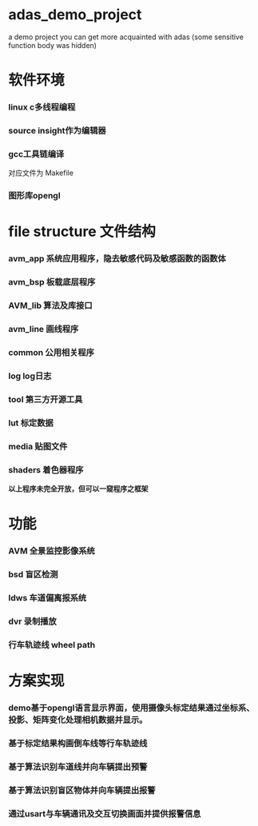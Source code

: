 # adas_demo_project
a demo project you can get more acquainted with adas (some sensitive function body was hidden)
# **软件环境**
###     linux c多线程编程
###     source insight作为编辑器
###     gcc工具链编译
对应文件为 Makefile
###     图形库opengl

# **file structure 文件结构**
### avm_app 系统应用程序，隐去敏感代码及敏感函数的函数体
### avm_bsp 板载底层程序
### AVM_lib 算法及库接口
### avm_line 画线程序
### common 公用相关程序
### log log日志
### tool 第三方开源工具
### lut 标定数据
### media 贴图文件
### shaders 着色器程序
**以上程序未完全开放，但可以一窥程序之框架**

# **功能**
### AVM 全景监控影像系统
### bsd 盲区检测
### ldws 车道偏离报系统
### dvr 录制播放
### 行车轨迹线 wheel path

# **方案实现**
### demo基于opengl语言显示界面，使用摄像头标定结果通过坐标系、投影、矩阵变化处理相机数据并显示。
### 基于标定结果构画倒车线等行车轨迹线
### 基于算法识别车道线并向车辆提出预警
### 基于算法识别盲区物体并向车辆提出报警
### 通过usart与车辆通讯及交互切换画面并提供报警信息
